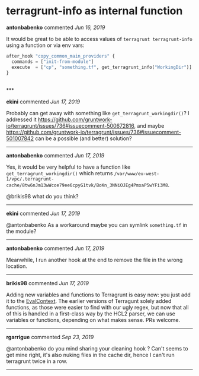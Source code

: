 # terragrunt-info as internal function

**antonbabenko** commented *Jun 16, 2019*

It would be great to be able to access values of `terragrunt terragrunt-info` using a function or via env vars:
```terraform
after_hook "copy_common_main_providers" {
  commands = ["init-from-module"]
  execute  = ["cp", "something.tf", get_terragrunt_info("WorkingDir")]
}
```
<br />
***


**ekini** commented *Jun 17, 2019*

Probably can get away with something like `get_terragrunt_workingdir()`?
I addressed it https://github.com/gruntwork-io/terragrunt/issues/736#issuecomment-500672816, and maybe https://github.com/gruntwork-io/terragrunt/issues/736#issuecomment-501007842 can be a possible (and better) solution?
***

**antonbabenko** commented *Jun 17, 2019*

Yes, it would be very helpful to have a function like `get_terragrunt_workingdir()` which returns `/var/www/eu-west-1/vpc/.terragrunt-cache/8tw6nJm13wWcoe79ee6cpyG1tvk/BoKn_3NNiOJEg4PmxaP5wYFi3M8`.

@brikis98 what do you think?
***

**ekini** commented *Jun 17, 2019*

@antonbabenko As a workaround maybe you can symlink `something.tf` in the module?
***

**antonbabenko** commented *Jun 17, 2019*

Meanwhile, I run another hook at the end to remove the file in the wrong location.
***

**brikis98** commented *Jun 17, 2019*

Adding new variables and functions to Terragrunt is easy now: you just add it to the [EvalContext](https://github.com/gruntwork-io/terragrunt/blob/master/config/config_helpers.go#L94-L96). The earlier versions of Terragunt solely added functions, as those were easier to find with our ugly regex, but now that all of this is handled in a first-class way by the HCL2 parser, we can use variables or functions, depending on what makes sense. PRs welcome.
***

**rgarrigue** commented *Sep 23, 2019*

@antonbabenko do you mind sharing your cleaning hook ? Can't seems to get mine right, it's also nuking files in the cache dir, hence I can't run terragrunt twice in a row.
***

